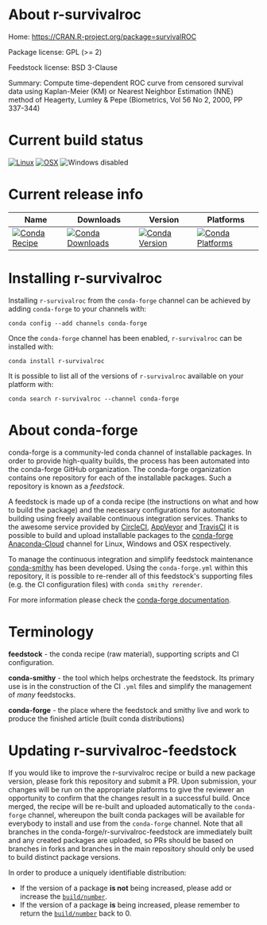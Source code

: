 About r-survivalroc
===================

Home: https://CRAN.R-project.org/package=survivalROC

Package license: GPL (>= 2)

Feedstock license: BSD 3-Clause

Summary: Compute time-dependent ROC curve from censored survival data using Kaplan-Meier (KM) or Nearest Neighbor Estimation (NNE) method of Heagerty, Lumley & Pepe (Biometrics, Vol 56 No 2, 2000, PP 337-344)



Current build status
====================

[![Linux](https://img.shields.io/circleci/project/github/conda-forge/r-survivalroc-feedstock/master.svg?label=Linux)](https://circleci.com/gh/conda-forge/r-survivalroc-feedstock)
[![OSX](https://img.shields.io/travis/conda-forge/r-survivalroc-feedstock/master.svg?label=macOS)](https://travis-ci.org/conda-forge/r-survivalroc-feedstock)
![Windows disabled](https://img.shields.io/badge/Windows-disabled-lightgrey.svg)

Current release info
====================

| Name | Downloads | Version | Platforms |
| --- | --- | --- | --- |
| [![Conda Recipe](https://img.shields.io/badge/recipe-r--survivalroc-green.svg)](https://anaconda.org/conda-forge/r-survivalroc) | [![Conda Downloads](https://img.shields.io/conda/dn/conda-forge/r-survivalroc.svg)](https://anaconda.org/conda-forge/r-survivalroc) | [![Conda Version](https://img.shields.io/conda/vn/conda-forge/r-survivalroc.svg)](https://anaconda.org/conda-forge/r-survivalroc) | [![Conda Platforms](https://img.shields.io/conda/pn/conda-forge/r-survivalroc.svg)](https://anaconda.org/conda-forge/r-survivalroc) |

Installing r-survivalroc
========================

Installing `r-survivalroc` from the `conda-forge` channel can be achieved by adding `conda-forge` to your channels with:

```
conda config --add channels conda-forge
```

Once the `conda-forge` channel has been enabled, `r-survivalroc` can be installed with:

```
conda install r-survivalroc
```

It is possible to list all of the versions of `r-survivalroc` available on your platform with:

```
conda search r-survivalroc --channel conda-forge
```


About conda-forge
=================

conda-forge is a community-led conda channel of installable packages.
In order to provide high-quality builds, the process has been automated into the
conda-forge GitHub organization. The conda-forge organization contains one repository
for each of the installable packages. Such a repository is known as a *feedstock*.

A feedstock is made up of a conda recipe (the instructions on what and how to build
the package) and the necessary configurations for automatic building using freely
available continuous integration services. Thanks to the awesome service provided by
[CircleCI](https://circleci.com/), [AppVeyor](https://www.appveyor.com/)
and [TravisCI](https://travis-ci.org/) it is possible to build and upload installable
packages to the [conda-forge](https://anaconda.org/conda-forge)
[Anaconda-Cloud](https://anaconda.org/) channel for Linux, Windows and OSX respectively.

To manage the continuous integration and simplify feedstock maintenance
[conda-smithy](https://github.com/conda-forge/conda-smithy) has been developed.
Using the ``conda-forge.yml`` within this repository, it is possible to re-render all of
this feedstock's supporting files (e.g. the CI configuration files) with ``conda smithy rerender``.

For more information please check the [conda-forge documentation](https://conda-forge.org/docs/).

Terminology
===========

**feedstock** - the conda recipe (raw material), supporting scripts and CI configuration.

**conda-smithy** - the tool which helps orchestrate the feedstock.
                   Its primary use is in the construction of the CI ``.yml`` files
                   and simplify the management of *many* feedstocks.

**conda-forge** - the place where the feedstock and smithy live and work to
                  produce the finished article (built conda distributions)


Updating r-survivalroc-feedstock
================================

If you would like to improve the r-survivalroc recipe or build a new
package version, please fork this repository and submit a PR. Upon submission,
your changes will be run on the appropriate platforms to give the reviewer an
opportunity to confirm that the changes result in a successful build. Once
merged, the recipe will be re-built and uploaded automatically to the
`conda-forge` channel, whereupon the built conda packages will be available for
everybody to install and use from the `conda-forge` channel.
Note that all branches in the conda-forge/r-survivalroc-feedstock are
immediately built and any created packages are uploaded, so PRs should be based
on branches in forks and branches in the main repository should only be used to
build distinct package versions.

In order to produce a uniquely identifiable distribution:
 * If the version of a package **is not** being increased, please add or increase
   the [``build/number``](https://conda.io/docs/user-guide/tasks/build-packages/define-metadata.html#build-number-and-string).
 * If the version of a package **is** being increased, please remember to return
   the [``build/number``](https://conda.io/docs/user-guide/tasks/build-packages/define-metadata.html#build-number-and-string)
   back to 0.
